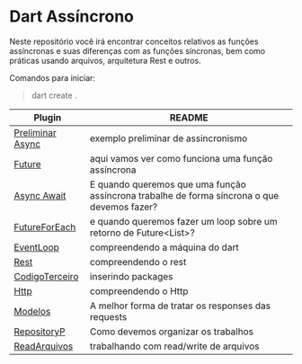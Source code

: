 # Dart Assíncrono

Neste repositório você irá encontrar conceitos relativos as funções assíncronas e suas diferenças com as funções síncronas, bem como práticas usando arquivos, arquitetura Rest e outros.

Comandos para iniciar:
> dart create .

| Plugin | README |
| ----- | ----- |
| [Preliminar Async] | exemplo preliminar de assincronismo |
| [Future] | aqui vamos ver como funciona uma função assíncrona |
| [Async Await] | E quando queremos que uma função assíncrona trabalhe de forma síncrona o que devemos fazer? |
| [FutureForEach] | e quando queremos fazer um loop sobre um retorno de Future<List<T>>? |
| [EventLoop] | compreendendo a máquina do dart |
| [Rest] | compreendendo o rest |
| [CodigoTerceiro] | inserindo packages |
| [Http] | compreendendo o Http |
| [Modelos] | A melhor forma de tratar os responses das requests |
| [RepositoryP] | Como devemos organizar os trabalhos |
| [ReadArquivos] | trabalhando com read/write de arquivos |




[Preliminar Async]: <https://github.com/jcarloscody/dart_Assincrono/tree/main/lib/1-async>
[Future]: <https://github.com/jcarloscody/dart_Assincrono/tree/main/lib/2-future>
[Async Await]: <https://github.com/jcarloscody/dart_Assincrono/tree/main/lib/3-async_await>
[FutureForEach]: <https://github.com/jcarloscody/dart_Assincrono/tree/main/lib/4-futureForEach>
[EventLoop]: <https://github.com/jcarloscody/dart_Assincrono/tree/main/lib/5-eventLoop_VMDART>
[Rest]: <https://github.com/jcarloscody/dart_Assincrono/tree/main/lib/6-rest_restFull>
[CodigoTerceiro]: <https://github.com/jcarloscody/dart_Assincrono/tree/main/lib/7-adicionandoCodigoTerc>
[Http]: <https://github.com/jcarloscody/dart_Assincrono/tree/main/lib/8-trabalhandoHttp>
[Modelos]: <https://github.com/jcarloscody/dart_Assincrono/tree/main/lib/9-modelos>
[RepositoryP]: <https://github.com/jcarloscody/dart_Assincrono/tree/main/lib/10-repository_pattern>
[ReadArquivos]: <https://github.com/jcarloscody/dart_Assincrono/tree/main/lib/11-readArquivos>

